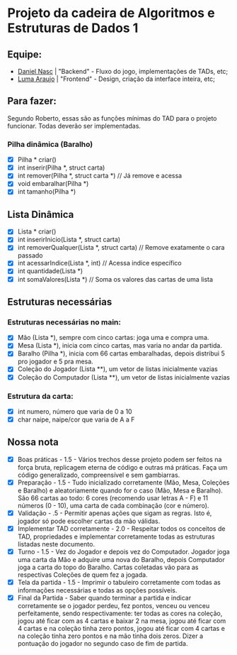# Projeto da cadeira de Algoritmos e Estruturas de Dados 1

## Equipe:

- [Daniel Nasc](https://github.com/DanielNasc/) | "Backend" - Fluxo do jogo, implementações de TADs, etc;
- [Luma Araujo](https://github.com/Sahinake/) | "Frontend" - Design, criação da interface inteira, etc;

## Para fazer:

Segundo Roberto, essas são as funções mínimas do TAD para o projeto funcionar. Todas deverão ser implementadas.

### Pilha dinâmica (Baralho)

- [x] Pilha * criar()
- [x] int inserir(Pilha *, struct carta)
- [x] int remover(Pilha *, struct carta *) // Já remove e acessa
- [x] void embaralhar(Pilha *) 
- [x] int tamanho(Pilha *) 

## Lista Dinâmica
- [x] Lista * criar()
- [x] int inserirInicio(Lista *, struct carta)
- [x] int removerQualquer(Lista *, struct carta) // Remove exatamente o cara passado
- [x] int acessarIndice(Lista *, int) // Acessa indice específico 
- [x] int quantidade(Lista *)
- [x] int somaValores(Lista *) // Soma os valores das cartas de uma lista

## Estruturas necessárias

### Estruturas necessárias no main:

- [x] Mão (Lista *), sempre com cinco cartas: joga uma e compra uma.
- [x] Mesa (Lista *), inicia com cinco cartas, mas varia no andar da partida.
- [x] Baralho (Pilha *), inicia com 66 cartas embaralhadas, depois distribui 5 pro jogador e 5 pra mesa.
- [x] Coleção do Jogador (Lista **), um vetor de listas inicialmente vazias
- [x] Coleção do Computador (Lista **), um vetor de listas inicialmente vazias

### Estrutura da carta:
- [x] int numero, número que varia de 0 a 10
- [x] char naipe, naipe/cor que varia de A a F

## Nossa nota
- [x] Boas práticas - 1.5 - Vários trechos desse projeto podem ser feitos na força bruta, replicagem eterna de código e outras má práticas. Faça um código generalizado, compreensível e sem gambiarras.
- [x] Preparação - 1.5 - Tudo inicializado corretamente (Mão, Mesa, Coleções e Baralho) e aleatoriamente quando for o caso (Mão, Mesa e Baralho). São 66 cartas ao todo: 6 cores (recomendo usar letras A - F) e 11 números (0 - 10), uma carta de cada combinação (cor e número).
- [x] Validação - .5 - Permitir apenas ações que sigam as regras. Isto é, jogador só pode escolher cartas da mão válidas.
- [x] Implementar TAD corretamente - 2.0 - Respeitar todos os conceitos de TAD, propriedades e implementar corretamente todas as estruturas listadas neste documento.
- [x] Turno - 1.5 - Vez do Jogador e depois vez do Computador. Jogador joga uma carta da Mão e adquire uma nova do Baralho, depois Computador joga a carta do topo do Baralho. Cartas coletadas vão para as respectivas Coleções de quem fez a jogada.
- [x] Tela da partida - 1.5 - Imprimir o tabuleiro corretamente com todas as informações necessárias e todas as opções possíveis.
- [x] Final da Partida - Saber quando terminar a partida e indicar corretamente se o jogador perdeu, fez pontos, venceu ou venceu perfeitamente, sendo respectivamente: ter todas as cores na coleção, jogou até ficar com as 4 cartas e baixar 2 na mesa, jogou até ficar com 4 cartas e na coleção tinha zero pontos, jogou até ficar com 4 cartas e na coleção tinha zero pontos e na mão tinha dois zeros. Dizer a pontuação do jogador no segundo caso de fim de partida.
